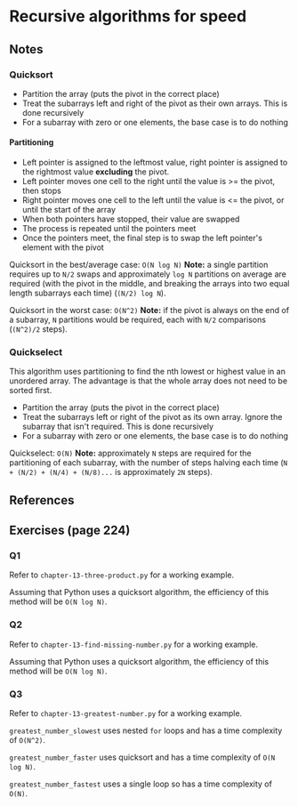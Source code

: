 # Recursive algorithms for speed

## Notes

### Quicksort

- Partition the array (puts the pivot in the correct place)
- Treat the subarrays left and right of the pivot as their own arrays. This is done recursively
- For a subarray with zero or one elements, the base case is to do nothing

#### Partitioning

- Left pointer is assigned to the leftmost value, right pointer is assigned to the rightmost value **excluding** the pivot.
- Left pointer moves one cell to the right until the value is >= the pivot, then stops
- Right pointer moves one cell to the left until the value is <= the pivot, or until the start of the array
- When both pointers have stopped, their value are swapped
- The process is repeated until the pointers meet
- Once the pointers meet, the final step is to swap the left pointer's element with the pivot

Quicksort in the best/average case: `O(N log N)`
**Note:** a single partition requires up to `N/2` swaps and approximately `log N` partitions on average are required (with the pivot in the middle, and breaking the arrays into two equal length subarrays each time) (`(N/2) log N`).

Quicksort in the worst case: `O(N^2)`
**Note:** if the pivot is always on the end of a subarray, `N` partitions would be required, each with `N/2` comparisons (`(N^2)/2` steps).

### Quickselect

This algorithm uses partitioning to find the nth lowest or highest value in an unordered array. The advantage is that the whole array does not need to be sorted first.

- Partition the array (puts the pivot in the correct place)
- Treat the subarrays left or right of the pivot as its own array. Ignore the subarray that isn't required. This is done recursively
- For a subarray with zero or one elements, the base case is to do nothing

Quickselect: `O(N)`
**Note:** approximately `N` steps are required for the partitioning of each subarray, with the number of steps halving each time (`N + (N/2) + (N/4) + (N/8)...` is approximately `2N` steps).

## References

## Exercises (page 224)

### Q1

Refer to `chapter-13-three-product.py` for a working example.

Assuming that Python uses a quicksort algorithm, the efficiency of this method will be `O(N log N)`.

### Q2

Refer to `chapter-13-find-missing-number.py` for a working example.

Assuming that Python uses a quicksort algorithm, the efficiency of this method will be `O(N log N)`.

### Q3

Refer to `chapter-13-greatest-number.py` for a working example.

`greatest_number_slowest` uses nested `for` loops and has a time complexity of `O(N^2)`.

`greatest_number_faster` uses quicksort and has a time complexity of `O(N log N)`.

`greatest_number_fastest` uses a single loop so has a time complexity of `O(N)`.
